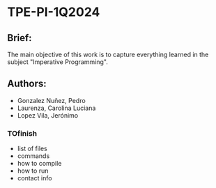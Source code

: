 # TPE-PI-1Q2024

## Brief:

The main objective of this work is to capture everything learned in the subject "Imperative Programming". 

## Authors:

- Gonzalez Nuñez, Pedro
- Laurenza, Carolina Luciana  
- Lopez Vila, Jerónimo

### TOfinish 

 - list of files 
 - commands
 - how to compile
 - how to run
 - contact info
